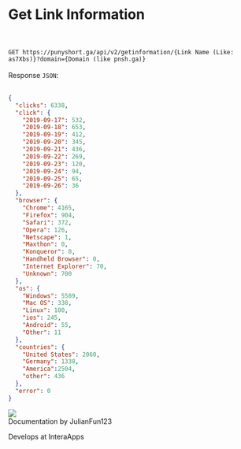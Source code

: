 # Get Link Information

<br><br>
`GET https://punyshort.ga/api/v2/getinformation/{Link Name (Like: as7Xbs)}?domain={Domain (like pnsh.ga)}`
<br><br>
Response `JSON`:
<br><br>
```json
{
  "clicks": 6338,
  "click": {
    "2019-09-17": 532,
    "2019-09-18": 653,
    "2019-09-19": 412,
    "2019-09-20": 345,
    "2019-09-21": 436,
    "2019-09-22": 269,
    "2019-09-23": 120,
    "2019-09-24": 94,
    "2019-09-25": 65,
    "2019-09-26": 36
  },
  "browser": {
    "Chrome": 4165,
    "Firefox": 904,
    "Safari": 372,
    "Opera": 126,
    "Netscape": 1,
    "Maxthon": 0,
    "Konqueror": 0,
    "Handheld Browser": 0,
    "Internet Explorer": 70,
    "Unknown": 700
  },
  "os": {
    "Windows": 5589,
    "Mac OS": 338,
    "Linux": 100,
    "ios": 245,
    "Android": 55,
    "Other": 11
  },
  "countries": {
    "United States": 2060,
    "Germany": 1338,
    "America":2504,
    "other": 436
  },
  "error": 0
}
```







<div class="article_creator">
    <img src="https://accounts.interaapps.de/userpbs/JulianFun123.png" />
    <div>
        <a>Documentation by JulianFun123</a>
        <p>Develops at InteraApps</p>
    </div>
</div>